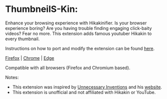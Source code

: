 # ThumbneilS-Kin:

Enhance your browsing experience with Hikakinifier. Is your browser experience boring? Are you having trouble finding engaging click-baity videos? Fear no more. This extension adds famous youtuber Hikakin to every thumbnail.

Instructions on how to port and modify the extension can be found [here](https://github.com/MagicJinn/MrBeastify-Youtube/issues/16).

[Firefox](http://addons.mozilla.org/en-GB/firefox/addon/youtube-mrbeastify/) | [Chrome](http://chrome.google.com/webstore/detail/youtube-mrbeastify/dbmaeobgdodeimjdjnkipbfhgeldnmeb) | [Edge](http://microsoftedge.microsoft.com/addons/detail/youtube-mrbeastify/jabaaojkmmljhmnheeihppepcmiadhll0)

Compatible with all browsers (Firefox and Chromium based).

Notes:

- This extension was inspired by [Unnecessary Inventions](http://www.youtube.com/@UnnecessaryInventions) and his [website](http://www.mrbeastify.com/).
- This extension is unofficial and not affiliated with Hikakin or YouTube.
